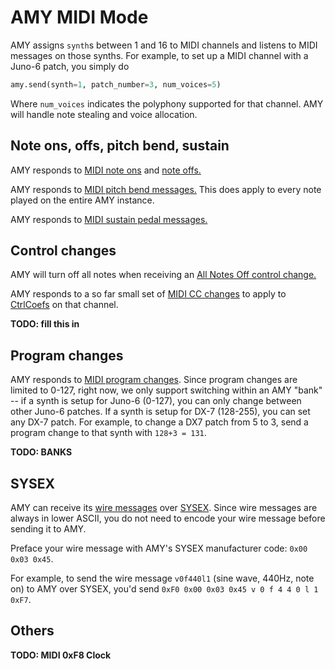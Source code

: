 # AMY MIDI Mode

AMY assigns `synth`s between 1 and 16 to MIDI channels and listens to MIDI messages on those synths. For example, to set up a MIDI channel with a Juno-6 patch, you simply do

```python
amy.send(synth=1, patch_number=3, num_voices=5)
```

Where `num_voices` indicates the polyphony supported for that channel. AMY will handle note stealing and voice allocation. 

## Note ons, offs, pitch bend, sustain

AMY responds to [MIDI note ons](http://midi.teragonaudio.com/tech/midispec/noteon.htm) and [note offs.](http://midi.teragonaudio.com/tech/midispec/noteoff.htm)

AMY responds to [MIDI pitch bend messages.](http://midi.teragonaudio.com/tech/midispec/wheel.htm) This does apply to every note played on the entire AMY instance.

AMY responds to [MIDI sustain pedal messages.](http://midi.teragonaudio.com/tech/midispec/hold.htm)

## Control changes

AMY will turn off all notes when receiving an [All Notes Off control change.](http://midi.teragonaudio.com/tech/midispec/ntnoff.htm)

AMY responds to a so far small set of [MIDI CC changes](http://midi.teragonaudio.com/tech/midispec/ctl.htm) to apply to [CtrlCoefs](synth.md) on that channel.

**TODO: fill this in**

## Program changes

AMY responds to [MIDI program changes](http://midi.teragonaudio.com/tech/midispec/pgm.htm). Since program changes are limited to 0-127, right now, we only support switching within an AMY "bank" -- if a synth is setup for Juno-6 (0-127), you can only change between other Juno-6 patches. If a synth is setup for DX-7 (128-255), you can set any DX-7 patch. For example, to change a DX7 patch from 5 to 3, send a program change to that synth with `128+3 = 131`. 

**TODO: BANKS**

## SYSEX

AMY can receive its [wire messages](api.md) over [SYSEX](http://midi.teragonaudio.com/tech/midispec/sysex.htm). Since wire messages are always in lower ASCII, you do not need to encode your wire message before sending it to AMY. 

Preface your wire message with AMY's SYSEX manufacturer code: `0x00 0x03 0x45`. 

For example, to send the wire message `v0f440l1` (sine wave, 440Hz, note on) to AMY over SYSEX, you'd send `0xF0 0x00 0x03 0x45 v 0 f 4 4 0 l 1 0xF7`. 


## Others

**TODO: MIDI 0xF8 Clock**


